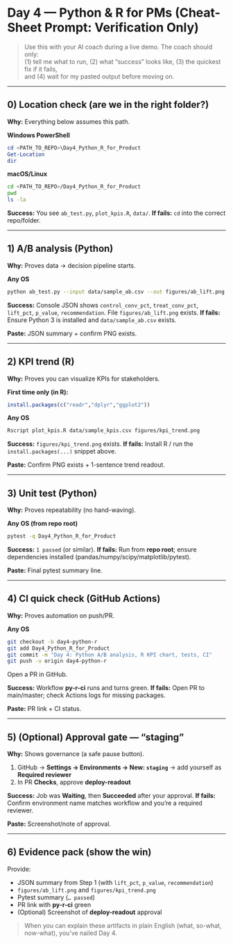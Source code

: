 # Day 4 — Python & R for PMs (Cheat-Sheet Prompt: Verification Only)

> Use this with your AI coach during a live demo. The coach should only:  
> (1) tell me what to run, (2) what “success” looks like, (3) the quickest fix if it fails,  
> and (4) wait for my pasted output before moving on.

---

## 0) Location check (are we in the right folder?)
**Why:** Everything below assumes this path.

**Windows PowerShell**
```powershell
cd <PATH_TO_REPO>\Day4_Python_R_for_Product
Get-Location
dir
````

**macOS/Linux**

```bash
cd <PATH_TO_REPO>/Day4_Python_R_for_Product
pwd
ls -la
```

**Success:** You see `ab_test.py`, `plot_kpis.R`, `data/`.
**If fails:** `cd` into the correct repo/folder.

---

## 1) A/B analysis (Python)

**Why:** Proves data → decision pipeline starts.

**Any OS**

```bash
python ab_test.py --input data/sample_ab.csv --out figures/ab_lift.png --min_lift 5
```

**Success:** Console JSON shows `control_conv_pct`, `treat_conv_pct`, `lift_pct`, `p_value`, `recommendation`. File `figures/ab_lift.png` exists.
**If fails:** Ensure Python 3 is installed and `data/sample_ab.csv` exists.

**Paste:** JSON summary + confirm PNG exists.

---

## 2) KPI trend (R)

**Why:** Proves you can visualize KPIs for stakeholders.

**First time only (in R):**

```r
install.packages(c("readr","dplyr","ggplot2"))
```

**Any OS**

```bash
Rscript plot_kpis.R data/sample_kpis.csv figures/kpi_trend.png
```

**Success:** `figures/kpi_trend.png` exists.
**If fails:** Install R / run the `install.packages(...)` snippet above.

**Paste:** Confirm PNG exists + 1-sentence trend readout.

---

## 3) Unit test (Python)

**Why:** Proves repeatability (no hand-waving).

**Any OS (from repo root)**

```bash
pytest -q Day4_Python_R_for_Product
```

**Success:** `1 passed` (or similar).
**If fails:** Run from **repo root**; ensure dependencies installed (pandas/numpy/scipy/matplotlib/pytest).

**Paste:** Final pytest summary line.

---

## 4) CI quick check (GitHub Actions)

**Why:** Proves automation on push/PR.

**Any OS**

```bash
git checkout -b day4-python-r
git add Day4_Python_R_for_Product
git commit -m "Day 4: Python A/B analysis, R KPI chart, tests, CI"
git push -u origin day4-python-r
```

Open a PR in GitHub.

**Success:** Workflow **py-r-ci** runs and turns green.
**If fails:** Open PR to main/master; check Actions logs for missing packages.

**Paste:** PR link + CI status.

---

## 5) (Optional) Approval gate — “staging”

**Why:** Shows governance (a safe pause button).

1. GitHub → **Settings → Environments → New: `staging`** → add yourself as **Required reviewer**
2. In PR **Checks**, approve **deploy-readout**

**Success:** Job was **Waiting**, then **Succeeded** after your approval.
**If fails:** Confirm environment name matches workflow and you’re a required reviewer.

**Paste:** Screenshot/note of approval.

---

## 6) Evidence pack (show the win)

Provide:

* JSON summary from Step 1 (with `lift_pct`, `p_value`, `recommendation`)
* `figures/ab_lift.png` and `figures/kpi_trend.png`
* Pytest summary (`… passed`)
* PR link with **py-r-ci** green
* (Optional) Screenshot of **deploy-readout** approval

> When you can explain these artifacts in plain English (what, so-what, now-what), you’ve nailed Day 4.

```

